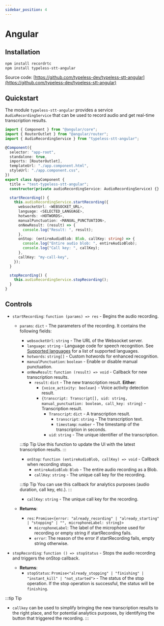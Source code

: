 ```yaml
---
sidebar_position: 4
---
```


# Angular

## Installation

```bash
npm install recordrtc
npm install typeless-stt-angular
```

Source code: [https://github.com/typeless-dev/typeless-stt-angular](https://github.com/typeless-dev/typeless-stt-angular)

## Quickstart

The module `typeless-stt-angular` provides a service `AudioRecordingService` that can be used to record audio and get real-time transcription results.

```ts
import { Component } from "@angular/core";
import { RouterOutlet } from "@angular/router";
import { AudioRecordingService } from "typeless-stt-angular";

@Component({
  selector: "app-root",
  standalone: true,
  imports: [RouterOutlet],
  templateUrl: "./app.component.html",
  styleUrl: "./app.component.css",
})
export class AppComponent {
  title = "test-typeless-stt-angular";
  constructor(private audioRecordingService: AudioRecordingService) {}

  startRecording() {
    this.audioRecordingService.startRecording({
      websocketUrl: <WEBSOCKET_URL>,
      language: <SELECTED_LANGUAGE>,
      hotwords: <HOTWORDS>,
      manualPunctuation: <MANUAL_PUNCTUATION>,
      onNewResult: (result) => {
        console.log("Result: ", result);
      },
      onStop: (entireAudioBlob: Blob, callKey: string) => {
        console.log("Entire audio blob: ", entireAudioBlob);
        console.log("Call key: ", callKey);
      },
      callKey: "my-call-key",
    });
  }

  stopRecording() {
    this.audioRecordingService.stopRecording();
  }
}
```

## Controls

- `startRecording`: `function (params) => res` - Begins the audio recording.

  - `params`: `dict` - The parameters of the recording. It contains the following fields:

    - `websocketUrl`: `string` - The URL of the Websocket server.
    - `language`: `string` - Language code for speech recognition. See [Supported languages](/docs/stt/languages) for a list of supported languages.
    - `hotwords`: `string[]` - Custom hotwords for enhanced recognition.
    - `manualPunctuation`: `boolean` - Enable or disable manual punctuation.
    - `onNewResult`: `function (result) => void` - Callback for new transcription results.
      - `result`: `dict` - The new transcription result.
        **Either**:
        - `{voice_activity: boolean}` - Voice activity detection result.
        - `{transcript: Transcript[], uid: string, manual_punctuation: boolean, call_key: string}` - Transcription result.
          - `Transcript`: `dict` - A transcription result.
            - `transcript`: `string` - The transcription text.
            - `timestamp`: `number` - The timestamp of the transcription in seconds.
          - `uid`: `string` - The unique identifier of the transcription.

    :::tip Tip
    Use this function to update the UI with the latest transcription results.
    :::

    - `onStop`: `function (entireAudioBlob, callKey) => void` - Callback when recording stops.
      - `entireAudioBlob`: `Blob` - The entire audio recording as a Blob.
      - `callKey`: `string` - The unique call key for the recording.

    :::tip Tip
    You can use this callback for analytics purposes (audio duration, call key, etc.).
    :::

    - `callKey`: `string` - The unique call key for the recording.

  - **Returns**:
    - `res`: `Promise<{error: "already_recording" | "already_starting" | "stopping" | "", microphoneLabel: string}>`
      - `microphoneLabel`: The label of the microphone used for recording or empty string if startRecording fails.
      - `error`: The reason of the error if startRecording fails, empty string otherwise.

- `stopRecording`: `function () => stopStatus` - Stops the audio recording and triggers the onStop callback.
  - **Returns**:
    - `stopStatus`: `Promise<"already_stopping" | "finishing" | "instant_kill" | "not_started">` - The status of the stop operation. If the stop operation is successful, the status will be `finishing`.

:::tip Tip

- `callkey` can be used to simplify bringing the new transcription results to the right place, and for potential analytics purposes, by identifying the button that triggered the recording.
  :::
